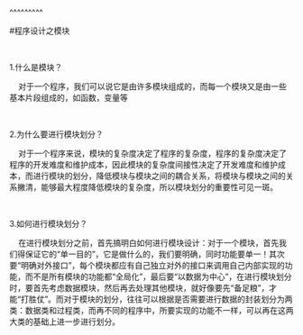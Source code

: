 
<BlogInfo title="程序设计之模块" author="白日梦想猿" pv=0 read_times=0 pre_cost_time=24 category="杂谈" tag_list="[]" create_time="2022.12.26 22:06:53.691120" update_time="2022.12.26 22:06:53" />

^^^^^^^^^
<p>#程序设计之模块&nbsp;</p>

<p>&nbsp;</p>

<p>1.什么是模块？&nbsp;</p>

<p>&nbsp; &nbsp;&nbsp;对于一个程序，我们可以说它是由许多模块组成的，而每一个模块又是由一些基本片段组成的，如函数，变量等&nbsp;</p>

<p>&nbsp;</p>

<p>2.为什么要进行模块划分？&nbsp;</p>

<p>&nbsp; &nbsp;&nbsp;对于一个程序来说，模块的复杂度决定了程序的复杂度，程序的复杂度决定了程序的开发难度和维护成本，因此模块的复杂度间接性决定了开发难度和维护成本，而进行模块的划分，降低模块与模块之间的耦合关系，将模块与模块之间的关系撇清，能够最大程度降低模块的复杂度，所以模块划分的重要性可见一斑。&nbsp;</p>

<p>&nbsp;</p>

<p>3.如何进行模块划分？&nbsp;</p>

<p>&nbsp; &nbsp;&nbsp;在进行模块划分之前，首先搞明白如何进行模块设计：对于一个模块，首先我们得保证它的&ldquo;单一目的&rdquo;，它是做什么的，我们要明确，同时功能要单一！其次要&ldquo;明确对外接口&rdquo;，每个模块都应有自己独立对外的接口来调用自己内部实现的功能，而不是所有模块的功能都&ldquo;全局化&rdquo;，最后要&ldquo;以数据为中心&rdquo;，在进行模块划分时，要首先考虑数据模块，然后再去处理其他模块，就好像要先&ldquo;备足粮&rdquo;，才能&ldquo;打胜仗&rdquo;。而对于模块的划分，往往可以根据是否需要进行数据的封装划分为两类：数据类和过程类，而再不同的程序中，所要实现的功能不一样，可以再在这两大类的基础上进一步进行划分。</p>

<p>&nbsp;</p>

